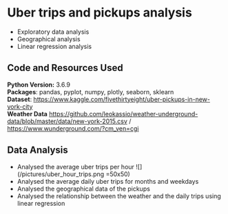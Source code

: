 # Uber trips and pickups analysis
* Exploratory data analysis
* Geographical analysis
* Linear regression analysis

## Code and Resources Used
**Python Version:** 3.6.9  
**Packages**: pandas, pyplot, numpy, plotly, seaborn, sklearn  
**Dataset**: https://www.kaggle.com/fivethirtyeight/uber-pickups-in-new-york-city   
**Weather Data** https://github.com/leokassio/weather-underground-data/blob/master/data/new-york-2015.csv / https://www.wunderground.com/?cm_ven=cgi  

## Data Analysis
* Analysed the average uber trips per hour
![](/pictures/uber_hour_trips.png =50x50)  
* Analysed the average daily uber trips for months and weekdays
* Analysed the geographical data of the pickups
* Analysed the relationship between the weather and the daily trips using linear regression

